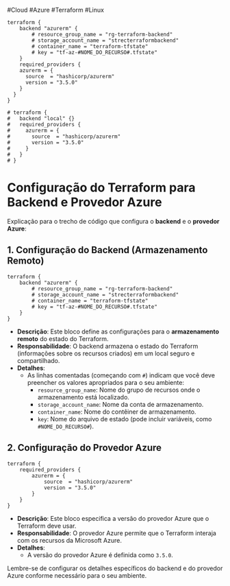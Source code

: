 #Cloud #Azure #Terraform #Linux

```hcl
terraform {
    backend "azurerm" {
        # resource_group_name = "rg-terraform-backend"
        # storage_account_name = "strecterraformbackend"
        # container_name = "terraform-tfstate"
        # key = "tf-az-#NOME_DO_RECURSO#.tfstate"
    }
    required_providers {
    azurerm = {
      source  = "hashicorp/azurerm"
      version = "3.5.0"
    }
  }
}

# terraform {
#   backend "local" {}
#   required_providers {
#     azurerm = {
#       source  = "hashicorp/azurerm"
#       version = "3.5.0"
#     }
#   }
# }
```

# Configuração do Terraform para Backend e Provedor Azure

Explicação para o trecho de código que configura o **backend** e o **provedor Azure**:

## 1. **Configuração do Backend (Armazenamento Remoto)**

```hcl
terraform {
    backend "azurerm" {
        # resource_group_name = "rg-terraform-backend"
        # storage_account_name = "strecterraformbackend"
        # container_name = "terraform-tfstate"
        # key = "tf-az-#NOME_DO_RECURSO#.tfstate"
    }
}
```

- **Descrição**: Este bloco define as configurações para o **armazenamento remoto** do estado do Terraform.
- **Responsabilidade**: O backend armazena o estado do Terraform (informações sobre os recursos criados) em um local seguro e compartilhado.
- **Detalhes**:
    - As linhas comentadas (começando com `#`) indicam que você deve preencher os valores apropriados para o seu ambiente:
        - `resource_group_name`: Nome do grupo de recursos onde o armazenamento está localizado.
        - `storage_account_name`: Nome da conta de armazenamento.
        - `container_name`: Nome do contêiner de armazenamento.
        - `key`: Nome do arquivo de estado (pode incluir variáveis, como `#NOME_DO_RECURSO#`).

## 2. **Configuração do Provedor Azure**

```hcl
terraform {
    required_providers {
        azurerm = {
            source  = "hashicorp/azurerm"
            version = "3.5.0"
        }
    }
}
```

- **Descrição**: Este bloco especifica a versão do provedor Azure que o Terraform deve usar.
- **Responsabilidade**: O provedor Azure permite que o Terraform interaja com os recursos da Microsoft Azure.
- **Detalhes**:
    - A versão do provedor Azure é definida como `3.5.0`.

Lembre-se de configurar os detalhes específicos do backend e do provedor Azure conforme necessário para o seu ambiente.